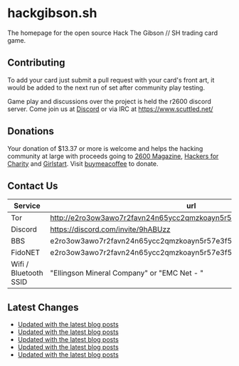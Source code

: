 # hackgibson.sh
The homepage for the open source Hack The Gibson // SH trading card game.


## Contributing

To add your card just submit a pull request with your card's front art, it would be added to the next run of set after community play testing.

Game play and discussions over the project is held the r2600 discord server. Come join us at [Discord](https://discord.com/invite/9hABUzz) or via IRC at https://www.scuttled.net/


## Donations

Your donation of $13.37 or more is welcome and helps the hacking community at large with proceeds going to [2600 Magazine](https://2600.com/), [Hackers for Charity](https://hackersforcharity.org) and [Girlstart](https://girlstart.org).  Visit [buymeacoffee](https://www.buymeacoffee.com/hackgibson.sh) to donate.


## Contact Us

Service | url
-|-
Tor | http://e2ro3ow3awo7r2favn24n65ycc2qmzkoayn5r57e3f56nvjwdcgg32ad.onion
Discord | https://discord.com/invite/9hABUzz
BBS | e2ro3ow3awo7r2favn24n65ycc2qmzkoayn5r57e3f56nvjwdcgg32ad.onion:23
FidoNET | e2ro3ow3awo7r2favn24n65ycc2qmzkoayn5r57e3f56nvjwdcgg32ad.onion:24554
Wifi / Bluetooth SSID | "Ellingson Mineral Company" or "EMC Net - <fidonet address>"

## Latest Changes
<!-- BLOG-POST-LIST:START -->
- [Updated with the latest blog posts](https://github.com/DFW2600/hackgibson.sh/commit/fb7c9adedbc1bd16a67b72eb6e05be5130e6e6b4)
- [Updated with the latest blog posts](https://github.com/DFW2600/hackgibson.sh/commit/5081551817ef42f901598f9f3d2f699648cfbe4d)
- [Updated with the latest blog posts](https://github.com/DFW2600/hackgibson.sh/commit/f9951536fa34104f3d84feb3b6e1f19d87d7f9f5)
- [Updated with the latest blog posts](https://github.com/DFW2600/hackgibson.sh/commit/e2f966e712a16aad15638b6baa3993fb86b2c903)
- [Updated with the latest blog posts](https://github.com/DFW2600/hackgibson.sh/commit/30472e6b0fa1a69c9aa8974bce483f383015dbd2)
<!-- BLOG-POST-LIST:END -->
